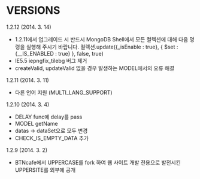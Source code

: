 VERSIONS
========
1.2.12 (2014. 3. 14)
- 1.2.11에서 업그레이드 시 반드시 MongoDB Shell에서 모든 컬렉션에 대해 다음 명령을 실행해 주시기 바랍니다. 컬렉션.update({_isEnable : true}, { $set : {__IS_ENABLED : true} }, false, true)
- IE5.5 iepngfix_tilebg 버그 제거
- createValid, updateValid 없을 경우 발생하는 MODEL에서의 오류 해결

1.2.11 (2014. 3. 11)
- 다른 언어 지원 (MULTI_LANG_SUPPORT)

1.2.10 (2014. 3. 4)
- DELAY func에 delay를 pass
- MODEL getName
- datas -> dataSet으로 모두 변경
- CHECK_IS_EMPTY_DATA 추가

1.2.9 (2014. 3. 2)
- BTNcafe에서 UPPERCASE를 fork 하여 웹 사이트 개발 전용으로 발전시킨 UPPERSITE를 외부에 공개
